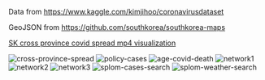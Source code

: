 Data from https://www.kaggle.com/kimjihoo/coronavirusdataset

GeoJSON from https://github.com/southkorea/southkorea-maps

<a href="/viz/covid-19_spread.mp4">SK cross province covid spread mp4 visualization</a>

![cross-province-spread](/viz/cross-province-spread.png "cross-province-spread")
![policy-cases](/viz/policy-cases.png "policy-cases")
![age-covid-death](/viz/age-covid-death.png "age-covid-death")
![network1](/viz/network1.png "network1")
![network2](/viz/network2.png "network2")
![network3](/viz/network3.png "network3")
![splom-cases-search](/viz/splom-cases-search.png "splom-cases-search")
![splom-weather-search](/viz/splom-weather-search.png "splom-weather-search")
